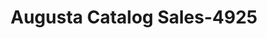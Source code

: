 ---
f_zip-code: 30815
f_state-code: GA
title: Augusta Catalog Sales-4925
f_phone: 706-560-0085
f_city-only: Hephzibah
f_address: 2763 Tobacco Road Suite B Hephzibah
f_location-unique-id: '4925'
slug: augusta-catalog-sales-4925
updated-on: '2024-05-30T13:46:58.046Z'
created-on: '2024-05-30T13:36:59.803Z'
published-on: '2024-05-30T13:54:32.469Z'
f_city-state: cms/city/hephzibah-ga.md
f_company: cms/company/augusta-catalog-sales.md
f_state: cms/state/georgia.md
layout: '[payday-loan].html'
tags: payday-loan
---